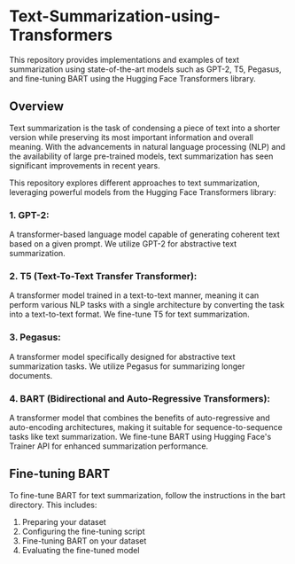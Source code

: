 # Text-Summarization-using-Transformers

This repository provides implementations and examples of text summarization using state-of-the-art models such as GPT-2, T5, Pegasus, and fine-tuning BART using the Hugging Face Transformers library.

## Overview
Text summarization is the task of condensing a piece of text into a shorter version while preserving its most important information and overall meaning. With the advancements in natural language processing (NLP) and the availability of large pre-trained models, text summarization has seen significant improvements in recent years.

This repository explores different approaches to text summarization, leveraging powerful models from the Hugging Face Transformers library:

### 1. GPT-2: 
A transformer-based language model capable of generating coherent text based on a given prompt. We utilize GPT-2 for abstractive text summarization.
### 2. T5 (Text-To-Text Transfer Transformer): 
A transformer model trained in a text-to-text manner, meaning it can perform various NLP tasks with a single architecture by converting the task into a text-to-text format. We fine-tune T5 for text summarization.
### 3. Pegasus: 
A transformer model specifically designed for abstractive text summarization tasks. We utilize Pegasus for summarizing longer documents.
### 4. BART (Bidirectional and Auto-Regressive Transformers): 
A transformer model that combines the benefits of auto-regressive and auto-encoding architectures, making it suitable for sequence-to-sequence tasks like text summarization. We fine-tune BART using Hugging Face's Trainer API for enhanced summarization performance.

## Fine-tuning BART
To fine-tune BART for text summarization, follow the instructions in the bart directory. This includes:

1. Preparing your dataset
2. Configuring the fine-tuning script
3. Fine-tuning BART on your dataset
4. Evaluating the fine-tuned model
